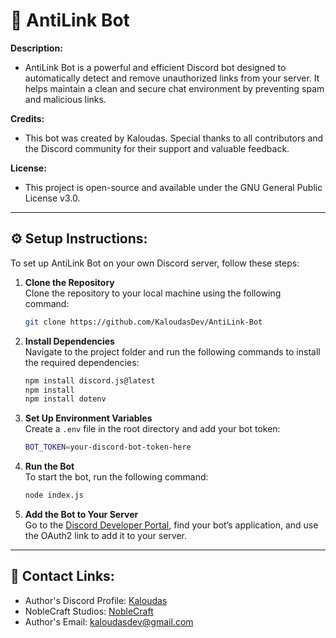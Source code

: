 # 🚫 AntiLink Bot

**Description:**  
- AntiLink Bot is a powerful and efficient Discord bot designed to automatically detect and remove unauthorized links from your server. It helps maintain a clean and secure chat environment by preventing spam and malicious links.

**Credits:**  
- This bot was created by Kaloudas. Special thanks to all contributors and the Discord community for their support and valuable feedback.

**License:**  
- This project is open-source and available under the GNU General Public License v3.0.

---

## ⚙️ Setup Instructions:

To set up AntiLink Bot on your own Discord server, follow these steps:

1. **Clone the Repository**  
   Clone the repository to your local machine using the following command:  
   ```sh
   git clone https://github.com/KaloudasDev/AntiLink-Bot
   ```

2. **Install Dependencies**  
   Navigate to the project folder and run the following commands to install the required dependencies:  
   ```sh
   npm install discord.js@latest
   npm install
   npm install dotenv
   ```

3. **Set Up Environment Variables**  
   Create a `.env` file in the root directory and add your bot token:
   ```sh
   BOT_TOKEN=your-discord-bot-token-here
   ```

4. **Run the Bot**  
   To start the bot, run the following command:  
   ```sh
   node index.js
   ```

5. **Add the Bot to Your Server**  
   Go to the [Discord Developer Portal](https://discord.com/developers/applications), find your bot’s application, and use the OAuth2 link to add it to your server.

---

## 🔗 Contact Links:
- Author's Discord Profile: [Kaloudas](https://discordlookup.com/user/1069279857072160921)
- NobleCraft Studios: [NobleCraft](https://discord.gg/noblecraft)
- Author's Email: [kaloudasdev@gmail.com](mailto:kaloudasdev@example.com)